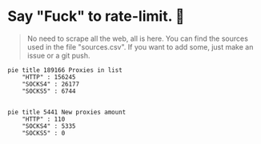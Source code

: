 
# Say "Fuck" to rate-limit. 🖕

> No need to scrape all the web, all is here.
>You can find the sources used in the file "sources.csv".
> If you want to add some, just make an issue or a git push.


```mermaid
pie title 189166 Proxies in list
    "HTTP" : 156245
    "SOCKS4" : 26177
    "SOCKS5" : 6744
            
```

```mermaid
pie title 5441 New proxies amount
    "HTTP" : 110
    "SOCKS4" : 5335
    "SOCKS5" : 0
```
        